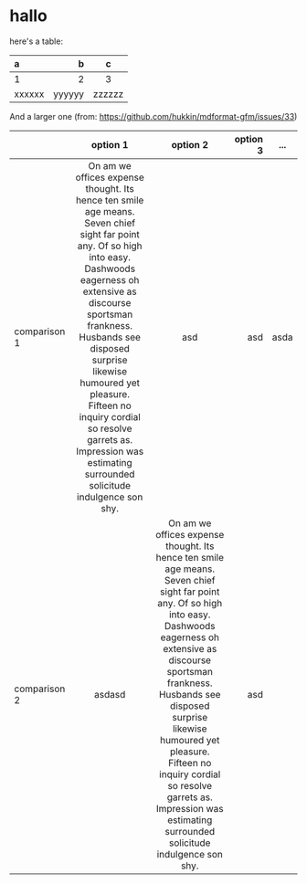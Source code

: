 # hallo

here's a table:

| a      |      b |   c    |
| :----- | -----: | :----: |
| 1      |      2 |   3    |
| xxxxxx | yyyyyy | zzzzzz |

And a larger one (from: https://github.com/hukkin/mdformat-gfm/issues/33)

|              |                                                                                                                                                                                    option 1                                                                                                                                                                                     |                                                                                                                                                                                    option 2                                                                                                                                                                                     | option 3 | ...  |
| :----------- | :-----------------------------------------------------------------------------------------------------------------------------------------------------------------------------------------------------------------------------------------------------------------------------------------------------------------------------------------------------------------------------: | :-----------------------------------------------------------------------------------------------------------------------------------------------------------------------------------------------------------------------------------------------------------------------------------------------------------------------------------------------------------------------------: | -------: | :--: |
| comparison 1 | On am we offices expense thought. Its hence ten smile age means. Seven chief sight far point any. Of so high into easy. Dashwoods eagerness oh extensive as discourse sportsman frankness. Husbands see disposed surprise likewise humoured yet pleasure. Fifteen no inquiry cordial so resolve garrets as. Impression was estimating surrounded solicitude indulgence son shy. |                                                                                                                                                                                       asd                                                                                                                                                                                       |      asd | asda |
| comparison 2 |                                                                                                                                                                                     asdasd                                                                                                                                                                                      | On am we offices expense thought. Its hence ten smile age means. Seven chief sight far point any. Of so high into easy. Dashwoods eagerness oh extensive as discourse sportsman frankness. Husbands see disposed surprise likewise humoured yet pleasure. Fifteen no inquiry cordial so resolve garrets as. Impression was estimating surrounded solicitude indulgence son shy. |      asd |      |
